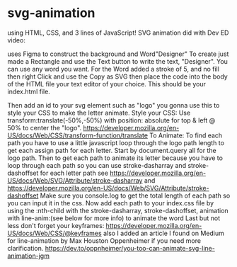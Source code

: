 # svg-animation 
using HTML, CSS, and 3 lines of JavaScript!
SVG animation did with Dev ED video:

uses Figma to construct the background and Word"Designer"
To create just made a Rectangle and use the Text button to write the text, "Designer". You can use any word you want. 
For the Word added a stroke of 5, and no fill then right Click and use the Copy as SVG 
then place the code into  the body of the HTML file your text editor  of your choice. This should be your index.html file.

Then add an id to your svg element such as "logo" you gonna use this to style your CSS to make the letter animate.
Style your CSS:
Use transform:translate(-50%,-50%) with position: absolute for top & left @ 50% to center the "logo".
https://developer.mozilla.org/en-US/docs/Web/CSS/transform-function/translate
To Animate:
To find each path you have to  use a little javascript loop through the logo path length to get each assign path for each letter.  Start by  document.query all for the logo path. 
Then  to get each path to animate its letter because you have to loop through each path so you can use stroke-dasharray and stroke-dashoffset for each letter path see https://developer.mozilla.org/en-US/docs/Web/SVG/Attribute/stroke-dasharray and https://developer.mozilla.org/en-US/docs/Web/SVG/Attribute/stroke-dashoffset
 Make sure  you console.log  to get the total length of each path so you can input it in the css.
 Now add each path to your index.css file by using the :nth-child with the stroke-dasharray, stroke-dashoffset, animation with line-anim:(see below for more info) to animate the word
 Last but not less don't forget your keyframes:  https://developer.mozilla.org/en-US/docs/Web/CSS/@keyframes also I added an article I found on Medium for line-animation by Max Houston Oppenheimer if you need more clarification.
 https://dev.to/oppnheimer/you-too-can-animate-svg-line-animation-jgm
